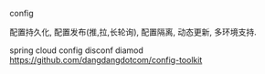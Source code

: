 config

配置持久化, 配置发布(推,拉,长轮询), 配置隔离, 动态更新, 多环境支持.

spring cloud config
disconf
diamod
https://github.com/dangdangdotcom/config-toolkit